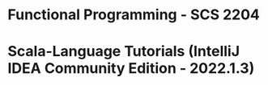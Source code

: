 # Functional Programming - SCS 2204
# Scala-Language Tutorials (IntelliJ IDEA Community Edition - 2022.1.3)
